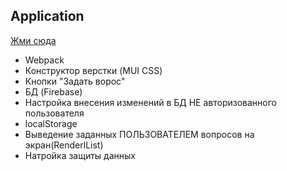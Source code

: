 ## Application
[Жми сюда](https://podcast-question-app-e404b.web.app/)

- Webpack
- Конструктор верстки (MUI CSS)
- Кнопки "Задать ворос"
- БД (Firebase)
- Настройка внесения изменений в БД НЕ авторизованного пользователя 
- localStorage
- Выведение заданных ПОЛЬЗОВАТЕЛЕМ вопросов на экран(RenderlList)
- Натройка защиты данных
